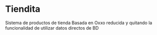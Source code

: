 # Tiendita

Sistema de productos de tienda Basada en Oxxo reducida y quitando la funcionalidad de utilizar datos directos de BD 
